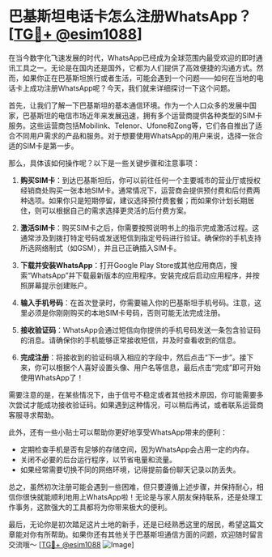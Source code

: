 # 巴基斯坦电话卡怎么注册WhatsApp？[[TG💪+ @esim1088](https://t.me/s/esim1088)]

在当今数字化飞速发展的时代，WhatsApp已经成为全球范围内最受欢迎的即时通讯工具之一。无论是在国内还是国外，它都为人们提供了高效便捷的沟通方式。然而，如果你正在巴基斯坦旅行或者生活，可能会遇到一个问题——如何在当地的电话卡上成功注册WhatsApp呢？今天，我们就来详细探讨一下这个问题。

首先，让我们了解一下巴基斯坦的基本通信环境。作为一个人口众多的发展中国家，巴基斯坦的电信市场近年来发展迅速，拥有多个运营商提供各种类型的SIM卡服务。这些运营商包括Mobilink、Telenor、Ufone和Zong等，它们各自推出了适合不同用户需求的产品和服务。对于想要使用WhatsApp的用户来说，选择一张合适的SIM卡是第一步。

那么，具体该如何操作呢？以下是一些关键步骤和注意事项：

1. **购买SIM卡**：到达巴基斯坦后，你可以前往任何一个主要城市的营业厅或授权经销商处购买一张本地SIM卡。通常情况下，运营商会提供预付费和后付费两种选项。如果你只是短期停留，建议选择预付费套餐；而如果你计划长期居住，则可以根据自己的需求选择更灵活的后付费方案。

2. **激活SIM卡**：购买SIM卡之后，你需要按照说明书上的指示完成激活过程。这通常涉及到拨打特定号码或发送短信到指定号码进行验证。确保你的手机支持所选网络制式（如GSM），并且已正确插入SIM卡。

3. **下载并安装WhatsApp**：打开Google Play Store或其他应用商店，搜索“WhatsApp”并下载最新版本的应用程序。安装完成后启动应用程序，并按照屏幕提示创建账户。

4. **输入手机号码**：在首次登录时，你需要输入你的巴基斯坦手机号码。注意，这里必须是你刚刚购买的本地SIM卡号码，否则可能无法完成注册。

5. **接收验证码**：WhatsApp会通过短信向你提供的手机号码发送一条包含验证码的消息。请确保你的手机能够正常接收短信，并及时查看收到的信息。

6. **完成注册**：将接收到的验证码填入相应的字段中，然后点击“下一步”。接下来，你可以根据个人喜好设置头像、用户名等信息，最后点击“完成”即可开始使用WhatsApp了！

需要注意的是，在某些情况下，由于信号不稳定或者其他技术原因，你可能需要多次尝试才能成功接收验证码。如果遇到这种情况，可以稍后再试，或者联系运营商客服寻求帮助。

此外，还有一些小贴士可以帮助你更好地享受WhatsApp带来的便利：

- 定期检查手机是否有足够的存储空间，因为WhatsApp会占用一定的内存。
- 关闭不必要的后台运行程序，以节省电量和流量。
- 如果经常需要切换不同的网络环境，记得提前备份聊天记录以防丢失。

总之，虽然初次注册可能会遇到一些困难，但只要遵循上述步骤，并保持耐心，相信你很快就能顺利地用上WhatsApp啦！无论是与家人朋友保持联系，还是处理工作事务，这款强大的工具都将为你带来极大的便利。

最后，无论你是初次踏足这片土地的新手，还是已经熟悉这里的居民，希望这篇文章能对你有所帮助。如果你还有其他关于巴基斯坦通信方面的问题，欢迎随时留言交流哦～ [[TG💪+ @esim1088](https://t.me/s/esim1088) ![Image](https://i.postimg.cc/4NQfJmqS/Snipaste-2025-05-13-00-14-12.png)]
